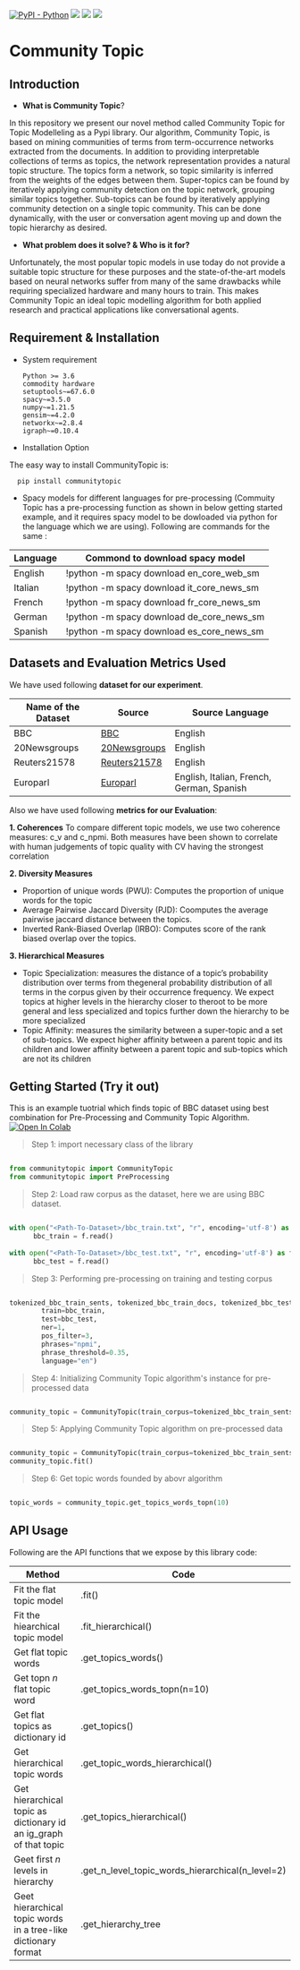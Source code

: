 [![PyPI - Python](https://img.shields.io/badge/python-v3.6+-blue.svg)](https://pypi.org/project/communitytopic/)
[![](https://img.shields.io/pypi/v/communitytopic.svg)](https://pypi.org/project/communitytopic/)
[![](https://img.shields.io/pypi/v/communitytopic.svg)](https://github.com/shr1911/communitytopic/blob/main/LICENSE)
[![](https://colab.research.google.com/assets/colab-badge.svg)](https://colab.research.google.com/drive/1npBdhbDI7c3NOfjhgbLYvUba6bLjAyUu?usp=sharing)

# Community Topic
## Introduction
- **What is Community Topic**?

In this repository we present our novel method called Community Topic for Topic Modelleling as a Pypi library. Our algorithm, Community Topic, is based on mining communities of terms from term-occurrence networks extracted from the documents. In addition to providing interpretable collections of terms as topics, the network representation provides a natural topic structure. The topics form a network, so topic similarity is inferred from the weights of the edges between them. Super-topics can be found by iteratively applying community detection on the topic network, grouping similar topics together. Sub-topics can be found by iteratively applying community detection on a single topic community. This can be done dynamically, with the user or conversation agent moving up and down the topic hierarchy as desired.

- **What problem does it solve? & Who is it for?**

Unfortunately, the most popular topic models in use today do not provide a suitable topic structure for these purposes and the state-of-the-art models based on neural networks suffer from many of the same drawbacks while requiring specialized hardware and many hours to train. This makes Community Topic an ideal topic modelling algorithm for both applied research and practical applications like conversational agents.

## Requirement & Installation

- System requirement

      Python >= 3.6
      commodity hardware
      setuptools~=67.6.0
      spacy~=3.5.0
      numpy~=1.21.5
      gensim~=4.2.0
      networkx~=2.8.4
      igraph~=0.10.4


- Installation Option

The easy way to install CommunityTopic is:

      pip install communitytopic
   
   
- Spacy models for different languages for pre-processing (Commuity Topic has a pre-processing function as shown in below getting started example, and it requires spacy model to be dowloaded via python for the language which we are using). Following are commands for the same :

| Language | Commond to download spacy model |
|---|---|
| English | !python -m spacy download en_core_web_sm |
| Italian | !python -m spacy download it_core_news_sm |
| French | !python -m spacy download fr_core_news_sm |
| German | !python -m spacy download de_core_news_sm |
| Spanish | !python -m spacy download es_core_news_sm |

      
## Datasets and Evaluation Metrics Used
We have used following **dataset for our experiment**.

| Name of the Dataset | Source  | Source Language |
|---|---|---|
| BBC | [BBC](https://www.kaggle.com/competitions/learn-ai-bbc/data) | English |
| 20Newsgroups | [20Newsgroups](https://scikit-learn.org/0.19/datasets/twenty_newsgroups.html) | English |
| Reuters21578 | [Reuters21578](https://huggingface.co/datasets/reuters21578) | English |
| Europarl | [Europarl](https://www.statmt.org/europarl/) | English, Italian, French, German, Spanish |


Also we have used following **metrics for our Evaluation**:

**1. Coherences**
To compare different topic models, we use two coherence measures: c_v and c_npmi. Both measures have been shown to correlate with human judgements of topic quality with CV having the strongest correlation

**2. Diversity Measures**
- Proportion of unique words (PWU): Computes the proportion of unique words for the topic
- Average Pairwise Jaccard Diversity (PJD): Coomputes the average pairwise jaccard distance between the topics.
- Inverted Rank-Biased Overlap (IRBO): Computes score of the rank biased overlap over the topics. 

**3. Hierarchical Measures**
- Topic Specialization:  measures the distance of a topic’s probability distribution over terms from thegeneral probability distribution of all terms in the corpus given by their occurrence frequency. We expect topics at higher levels in the hierarchy closer to theroot to be more general and less specialized and topics further down the hierarchy to be more specialized
- Topic Affinity: measures the similarity between a super-topic and a set of sub-topics. We expect higher affinity between a parent topic and its children and lower affinity between a parent topic and sub-topics which are not its children

## Getting Started (Try it out)
This is an example tuotrial which finds topic of BBC dataset using best combination for Pre-Processing and Community Topic Algorithm. [![Open In Colab](https://colab.research.google.com/assets/colab-badge.svg)](https://colab.research.google.com/drive/1npBdhbDI7c3NOfjhgbLYvUba6bLjAyUu?usp=sharing)

> Step 1: import necessary class of the library
```python

from communitytopic import CommunityTopic
from communitytopic import PreProcessing
```

> Step 2: Load raw corpus as the dataset, here we are using BBC dataset. 
```python

with open("<Path-To-Dataset>/bbc_train.txt", "r", encoding='utf-8') as f:
      bbc_train = f.read()
      
with open("<Path-To-Dataset>/bbc_test.txt", "r", encoding='utf-8') as f:
      bbc_test = f.read()
```

> Step 3: Performing pre-processing on training and testing corpus
```python

tokenized_bbc_train_sents, tokenized_bbc_train_docs, tokenized_bbc_test_docs, dictionary = PreProcessing.do_preprocessing(
        train=bbc_train,
        test=bbc_test,
        ner=1,
        pos_filter=3,
        phrases="npmi",
        phrase_threshold=0.35,
        language="en")
```

> Step 4: Initializing Community Topic algorithm's instance for pre-processed data
```python

community_topic = CommunityTopic(train_corpus=tokenized_bbc_train_sents,  dictionary=dictionary)
```

> Step 5: Applying Community Topic algorithm on pre-processed data
```python

community_topic = CommunityTopic(train_corpus=tokenized_bbc_train_sents,  dictionary=dictionary)
community_topic.fit()
```

> Step 6: Get topic words founded by abovr algorithm
```python

topic_words = community_topic.get_topics_words_topn(10)
```

## API Usage

Following are the API functions that we expose by this library code:

| Method | Code |
|---|---|
| Fit the flat topic model | .fit() |
| Fit the hiearchical topic model | .fit_hierarchical() |
| Get flat topic words | .get_topics_words() |
| Get topn _n_ flat topic word | .get_topics_words_topn(n=10) |
| Get flat topics as dictionary id | .get_topics() |
| Get hierarchical topic words | .get_topic_words_hierarchical() |
| Get hierarchical topic as dictionary id an ig_graph of that topic | .get_topics_hierarchical() |
| Geet first _n_ levels in hierarchy | .get_n_level_topic_words_hierarchical(n_level=2) |
| Geet hierarchical topic words in a tree-like dictionary format | .get_hierarchy_tree |



